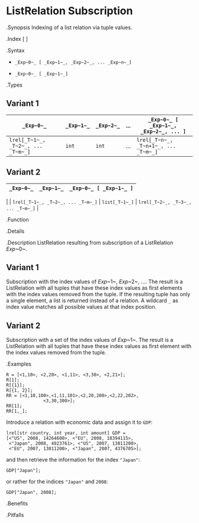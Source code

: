 # ListRelation Subscription

.Synopsis
Indexing of a list relation via tuple values.

.Index
[ ]

.Syntax

*  `_Exp~0~_ [ _Exp~1~_, _Exp~2~_, ... _Exp~n~_]`

*  `_Exp~0~_ [ _Exp~1~_]`

.Types
## Variant 1


| `_Exp~0~_`                          | `_Exp~1~_` | `_Exp~2~_` | ... | `_Exp~0~_ [ _Exp~1~_, _Exp~2~_, ... ]`  |
| --- | --- | --- | --- | --- |
| `lrel[_T~1~_, _T~2~_, ... _T~m~_]`    | `int`     |  `int`    | ... | `lrel[_T~n~_, _T~n+1~_, ... _T~m~_]`    |


## Variant 2

| `_Exp~0~_`                          | `_Exp~1~_`     | `_Exp~0~_ [ _Exp~1~_ ]`             |
| --- | --- | --- |
|
| `lrel[_T~1~_, _T~2~_, ... _T~m~_]`    | `list[_T~1~_]` | `lrel[_T~2~_, _T~3~_, ... _T~m~_]`   |


.Function

.Details

.Description
ListRelation resulting from subscription of a ListRelation _Exp_~0~.

## Variant 1

Subscription with the index values of _Exp_~1~, _Exp_~2~, .... 
The result is a ListRelation with all tuples that have these index values as first elements 
with the index values removed from the tuple. 
If the resulting tuple has only a single element, a list is returned instead of a relation. 
A wildcard `_` as index value matches all possible values at that index position.

## Variant 2

Subscription with a set of the index values of _Exp_~1~.
The result is a ListRelation with all tuples that have these index values as first element
with the index values removed from the tuple. 

.Examples
```rascal-shell
R = [<1,10>, <2,20>, <1,11>, <3,30>, <2,21>];
R[1];
R[{1}];
R[{1, 2}];
RR = [<1,10,100>,<1,11,101>,<2,20,200>,<2,22,202>,
              <3,30,300>];
RR[1];
RR[1,_];
```
Introduce a relation with economic data and assign it to `GDP`:
```rascal-shell,continue
lrel[str country, int year, int amount] GDP =
[<"US", 2008, 14264600>, <"EU", 2008, 18394115>,
 <"Japan", 2008, 4923761>, <"US", 2007, 13811200>, 
 <"EU", 2007, 13811200>, <"Japan", 2007, 4376705>];
```
and then retrieve the information for the index `"Japan"`:
```rascal-shell,continue
GDP["Japan"];
```
or rather for the indices `"Japan"` and `2008`:
```rascal-shell,continue
GDP["Japan", 2008];
```

.Benefits

.Pitfalls

